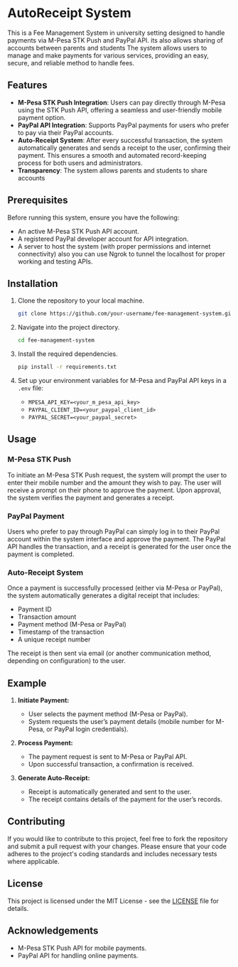 # AutoReceipt System

This is a Fee Management System in university setting designed to handle payments via M-Pesa STK Push and PayPal API. its also allows sharing of accounts between parents and students The system allows users to manage and make payments for various services, providing an easy, secure, and reliable method to handle fees. 

## Features

- **M-Pesa STK Push Integration**: Users can pay directly through M-Pesa using the STK Push API, offering a seamless and user-friendly mobile payment option.
- **PayPal API Integration**: Supports PayPal payments for users who prefer to pay via their PayPal accounts. 
- **Auto-Receipt System**: After every successful transaction, the system automatically generates and sends a receipt to the user, confirming their payment. This ensures a smooth and automated record-keeping process for both users and administrators.
- **Transparency**: The system allows parents and students to share accounts
## Prerequisites

Before running this system, ensure you have the following:

- An active M-Pesa STK Push API account.
- A registered PayPal developer account for API integration.
- A server to host the system (with proper permissions and internet connectivity) also you can use Ngrok to tunnel the localhost for proper working and testing APIs.
  
## Installation

1. Clone the repository to your local machine.
    ```bash
    git clone https://github.com/your-username/fee-management-system.git
    ```

2. Navigate into the project directory.
    ```bash
    cd fee-management-system
    ```

3. Install the required dependencies.
    ```bash
    pip install -r requirements.txt
    ```

4. Set up your environment variables for M-Pesa and PayPal API keys in a `.env` file:
    - `MPESA_API_KEY=<your_m_pesa_api_key>`
    - `PAYPAL_CLIENT_ID=<your_paypal_client_id>`
    - `PAYPAL_SECRET=<your_paypal_secret>`

## Usage

### M-Pesa STK Push

To initiate an M-Pesa STK Push request, the system will prompt the user to enter their mobile number and the amount they wish to pay. The user will receive a prompt on their phone to approve the payment. Upon approval, the system verifies the payment and generates a receipt.

### PayPal Payment

Users who prefer to pay through PayPal can simply log in to their PayPal account within the system interface and approve the payment. The PayPal API handles the transaction, and a receipt is generated for the user once the payment is completed.

### Auto-Receipt System

Once a payment is successfully processed (either via M-Pesa or PayPal), the system automatically generates a digital receipt that includes:
- Payment ID
- Transaction amount
- Payment method (M-Pesa or PayPal)
- Timestamp of the transaction
- A unique receipt number

The receipt is then sent via email (or another communication method, depending on configuration) to the user.

## Example

1. **Initiate Payment:**
    - User selects the payment method (M-Pesa or PayPal).
    - System requests the user’s payment details (mobile number for M-Pesa, or PayPal login credentials).

2. **Process Payment:**
    - The payment request is sent to M-Pesa or PayPal API.
    - Upon successful transaction, a confirmation is received.

3. **Generate Auto-Receipt:**
    - Receipt is automatically generated and sent to the user.
    - The receipt contains details of the payment for the user’s records.

## Contributing

If you would like to contribute to this project, feel free to fork the repository and submit a pull request with your changes. Please ensure that your code adheres to the project's coding standards and includes necessary tests where applicable.

## License

This project is licensed under the MIT License - see the [LICENSE](LICENSE) file for details.

## Acknowledgements

- M-Pesa STK Push API for mobile payments.
- PayPal API for handling online payments.
